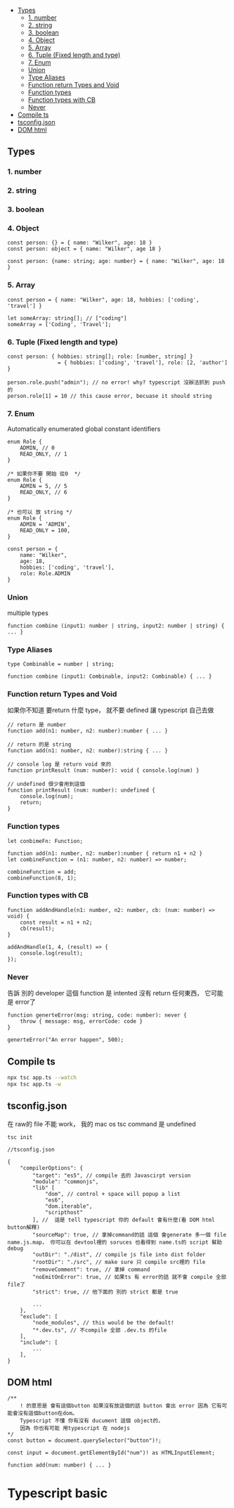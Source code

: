   * [Types](#types)
    + [1. number](#1-number)
    + [2. string](#2-string)
    + [3. boolean](#3-boolean)
    + [4. Object](#4-object)
    + [5. Array](#5-array)
    + [6. Tuple (Fixed length and type)](#6-tuple--fixed-length-and-type-)
    + [7. Enum](#7-enum)
    + [Union](#union)
    + [Type Aliases](#type-aliases)
    + [Function return Types and Void](#function-return-types-and-void)
    + [Function types](#function-types)
    + [Function types with CB](#function-types-with-cb)
    + [Never](#never)
  * [Compile ts](#compile-ts)
  * [tsconfig.json](#tsconfigjson)
  * [DOM html](#dom-html)

## Types

### 1. number

### 2. string

### 3. boolean

### 4. Object

```tsx
const person: {} = { name: "Wilker", age: 18 }
const person: object = { name: "Wilker", age 18 }

const person: {name: string; age: number} = { name: "Wilker", age: 18 }
```

### 5. Array

```tsx
const person = { name: "Wilker", age: 18, hobbies: ['coding', 'travel'] }

let someArray: string[]; // ["coding"]
someArray = ['Coding', 'Travel'];
```

### 6. Tuple (Fixed length and type)

```tsx
const person: { hobbies: string[]; role: [number, string] } 
				= { hobbies: ['coding', 'travel'], role: [2, 'author'] }

person.role.push("admin"); // no error! why? typescript 沒辦法抓到 push的
person.role[1] = 10 // this cause error, becuase it should string

```

### 7. Enum

Automatically enumerated global constant identifiers

```tsx
enum Role {
	ADMIN, // 0
	READ_ONLY, // 1
}

/* 如果你不要 開始 從0  */
enum Role {
	ADMIN = 5, // 5
	READ_ONLY, // 6
}

/* 也可以 放 string */
enum Role {
	ADMIN = ‘ADMIN’, 
	READ_ONLY = 100,
}

const person = { 
	name: "Wilker",
	age: 18,
	hobbies: ['coding', 'travel'],
	role: Role.ADMIN 
}

```

### Union

multiple types

```tsx
function combine (input1: number | string, input2: number | string) { ... }
```

### Type Aliases

```tsx
type Combinable = number | string;

function combine (input1: Combinable, input2: Combinable) { ... }
```

### Function return Types and Void

如果你不知道 要return 什麼 type， 就不要 defined 讓 typescript 自己去做

```tsx
// return 是 number
function add(n1: number, n2: number):number { ... }

// return 的是 string
function add(n1: number, n2: number):string { ... }

// console log 是 return void 來的 
function printResult (num: number): void { console.log(num) }

// undefined 很少會用到這個
function printResult (num: number): undefined { 
	console.log(num);	  
	return;
}
```

### Function types

```tsx
let conbimeFn: Function;

function add(n1: number, n2: number):number { return n1 + n2 }
let combineFunction = (n1: number, n2: number) => number;

combineFunction = add;
combineFunction(8, 1);
```

### Function types with CB

```tsx
function addAndHandle(n1: number, n2: number, cb: (num: number) => void) {
	const result = n1 + n2;
	cb(result);
}

addAndHandle(1, 4, (result) => {
	console.log(result);
});
```

### Never

告訴 別的 developer 這個 function 是 intented 沒有 return 任何東西， 它可能 是 error了

```tsx
function generteError(msg: string, code: number): never {
	throw { message: msg, errorCode: code }
}

generteError("An error happen", 500);
```

## Compile ts

```bash
npx tsc app.ts --watch 
npx tsc app.ts -w
```

## tsconfig.json

在 raw的 file 不能 work， 我的 mac os tsc command 是 undefined

```tsx
tsc init
```

```tsx
//tsconfig.json

{
	"compilerOptions": {
		"target": "es5", // compile 去的 Javascirpt version
		"module": "commonjs",
		"lib" [
			"dom", // control + space will popup a list
			"es6",
			"dom.iterable",
			"scripthost"
		], //  這是 tell typescript 你的 default 會有什麼(看 DOM html button解釋)
		"sourceMap": true, // 拿掉command的話 這個 會generate 多一個 file name.js.map， 你可以在 devtool裡的 soruces 也看得到 name.ts的 script 幫助 debug
		"outDir": "./dist", // compile js file into dist folder
		"rootDir": "./src", // make sure 只 compile src裡的 file
		"removeComment": true, // 拿掉 command 
		"noEmitOnError": true, // 如果ts 有 error的話 就不會 compile 全部 file了 
		"strict": true, // 他下面的 別的 strict 都是 true
		
		...
	},
	"exclude": [
		"node_modules", // this would be the default!
		"*.dev.ts", // 不compile 全部 .dev.ts 的file
	],
	"include": [
		...
	],
}
```

## DOM html

```tsx
/**
	! 的意思是 會有這個button 如果沒有放這個的話 button 會出 error 因為 它有可能會沒有這個button在dom。
	Typescript 不懂 你有沒有 ducument 這個 object的，
	因為 你也有可能 用typescript 在 nodejs 
*/
const button = document.querySelector("button")!;

const input = document.getElementById("num")! as HTMLInputElement;

function add(num: number) { ... }
```

# Typescript basic
